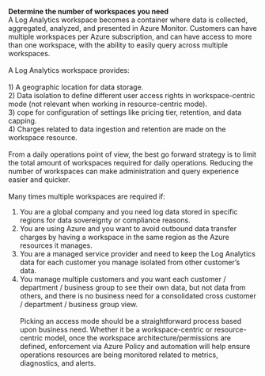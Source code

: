 <b>Determine the number of workspaces you need</b>
<br>A Log Analytics workspace becomes a container where data is collected, aggregated, analyzed, and presented in Azure Monitor. Customers can have multiple workspaces per Azure subscription, and can have access to more than one workspace, with the ability to easily query across multiple workspaces. 
<br>
<br>A Log Analytics workspace provides:
<br>
<br>1) A geographic location for data storage.
<br>2) Data isolation to define different user access rights in workspace-centric mode (not relevant when working in resource-centric mode).
<br>3) cope for configuration of settings like pricing tier, retention, and data capping.
<br>4) Charges related to data ingestion and retention are made on the workspace resource.
<br><br>
From a daily operations point of view, the best go forward strategy is to limit the total amount of workspaces required for daily operations. Reducing the number of workspaces can make administration and query experience easier and quicker. 
<br><br>
Many times multiple workspaces are required if:
1) You are a global company and you need log data stored in specific regions for data sovereignty or compliance reasons.
2) You are using Azure and you want to avoid outbound data transfer charges by having a workspace in the same region as the Azure resources it manages.
3) You are a managed service provider and need to keep the Log Analytics data for each customer you manage isolated from other customer’s data.
4) You manage multiple customers and you want each customer / department / business group to see their own data, but not data from others, and there is no business need for a consolidated cross customer / department / business group view.
<br><br>
Picking an access mode should be a straightforward process based upon business need. Whether it be a workspace-centric or resource-centric model, once the workspace architecture/permissions are defined, enforcement via Azure Policy and automation will help ensure operations resources are being monitored related to metrics, diagnostics, and alerts. 

